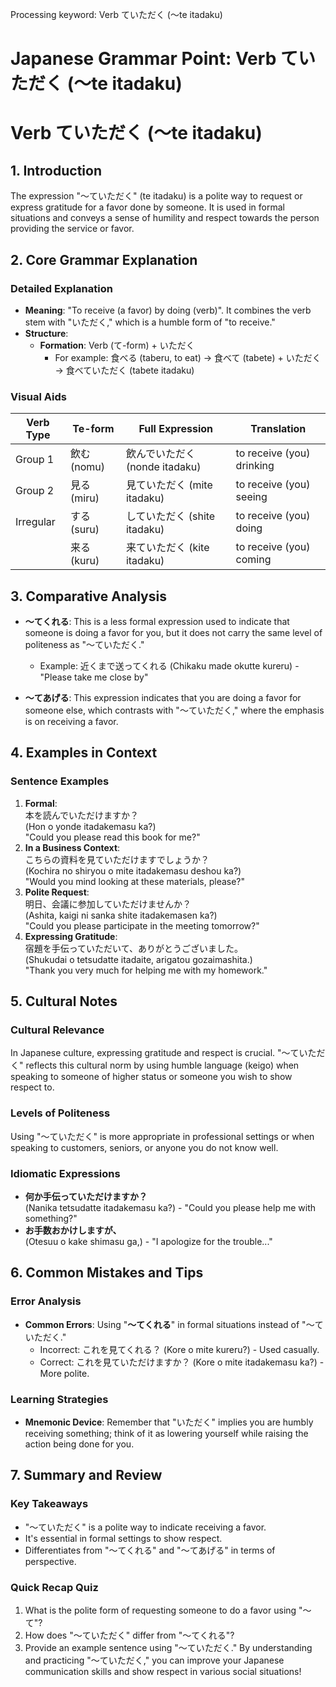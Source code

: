 Processing keyword: Verb ていただく (〜te itadaku)
# Japanese Grammar Point: Verb ていただく (〜te itadaku)
# Verb ていただく (〜te itadaku)
## 1. Introduction
The expression "〜ていただく" (te itadaku) is a polite way to request or express gratitude for a favor done by someone. It is used in formal situations and conveys a sense of humility and respect towards the person providing the service or favor.
## 2. Core Grammar Explanation
### Detailed Explanation
- **Meaning**: "To receive (a favor) by doing (verb)". It combines the verb stem with "いただく," which is a humble form of "to receive."
- **Structure**: 
  - **Formation**: Verb (て-form) + いただく
    - For example: 食べる (taberu, to eat) → 食べて (tabete) + いただく → 食べていただく (tabete itadaku)
### Visual Aids
| Verb Type   | Te-form     | Full Expression             | Translation                     |
|-------------|-------------|-----------------------------|---------------------------------|
| Group 1     | 飲む (nomu)   | 飲んでいただく (nonde itadaku) | to receive (you) drinking     |
| Group 2     | 見る (miru)   | 見ていただく (mite itadaku)   | to receive (you) seeing       |
| Irregular   | する (suru)   | していただく (shite itadaku)  | to receive (you) doing        |
|             | 来る (kuru)   | 来ていただく (kite itadaku)    | to receive (you) coming       |
## 3. Comparative Analysis
- **〜てくれる**: This is a less formal expression used to indicate that someone is doing a favor for you, but it does not carry the same level of politeness as "〜ていただく."
  - Example: 近くまで送ってくれる (Chikaku made okutte kureru) - "Please take me close by"
  
- **〜てあげる**: This expression indicates that you are doing a favor for someone else, which contrasts with "〜ていただく," where the emphasis is on receiving a favor.
## 4. Examples in Context
### Sentence Examples
1. **Formal**:  
   本を読んでいただけますか？  
   (Hon o yonde itadakemasu ka?)  
   "Could you please read this book for me?"
2. **In a Business Context**:  
   こちらの資料を見ていただけますでしょうか？  
   (Kochira no shiryou o mite itadakemasu deshou ka?)  
   "Would you mind looking at these materials, please?"
3. **Polite Request**:  
   明日、会議に参加していただけませんか？  
   (Ashita, kaigi ni sanka shite itadakemasen ka?)  
   "Could you please participate in the meeting tomorrow?"
4. **Expressing Gratitude**:  
   宿題を手伝っていただいて、ありがとうございました。  
   (Shukudai o tetsudatte itadaite, arigatou gozaimashita.)  
   "Thank you very much for helping me with my homework."
## 5. Cultural Notes
### Cultural Relevance
In Japanese culture, expressing gratitude and respect is crucial. "〜ていただく" reflects this cultural norm by using humble language (keigo) when speaking to someone of higher status or someone you wish to show respect to.
### Levels of Politeness
Using "〜ていただく" is more appropriate in professional settings or when speaking to customers, seniors, or anyone you do not know well.
### Idiomatic Expressions
- **何か手伝っていただけますか？**  
(Nanika tetsudatte itadakemasu ka?) - "Could you please help me with something?"
- **お手数おかけしますが、**  
(Otesuu o kake shimasu ga,) - "I apologize for the trouble..."
## 6. Common Mistakes and Tips
### Error Analysis
- **Common Errors**: Using "**〜てくれる**" in formal situations instead of "〜ていただく."
  - Incorrect: これを見てくれる？ (Kore o mite kureru?) - Used casually.
  - Correct: これを見ていただけますか？ (Kore o mite itadakemasu ka?) - More polite.
### Learning Strategies
- **Mnemonic Device**: Remember that "いただく" implies you are humbly receiving something; think of it as lowering yourself while raising the action being done for you.
## 7. Summary and Review
### Key Takeaways
- "〜ていただく" is a polite way to indicate receiving a favor.
- It's essential in formal settings to show respect.
- Differentiates from "〜てくれる" and "〜てあげる" in terms of perspective.
### Quick Recap Quiz
1. What is the polite form of requesting someone to do a favor using "〜て"?
2. How does "〜ていただく" differ from "〜てくれる"?
3. Provide an example sentence using "〜ていただく."
By understanding and practicing "〜ていただく," you can improve your Japanese communication skills and show respect in various social situations!
